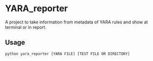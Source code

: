 # YARA_reporter
A project to take information from metadata of YARA rules and show at terminal or in report.

## Usage
```
python yara_reporter [YARA FILE] [TEST FILE OR DIRECTORY]
```
